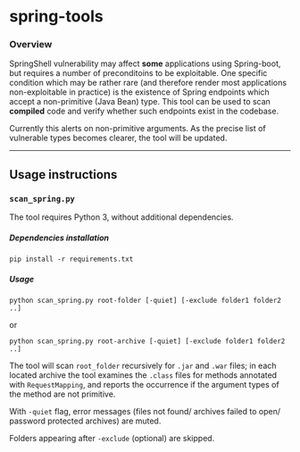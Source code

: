 # spring-tools

### Overview

SpringShell vulnerability may affect **some** applications using Spring-boot, but requires a number of preconditoins to be exploitable. One specific condition which may be rather rare (and therefore render most applications non-exploitable in practice) is the existence of Spring endpoints which accept a non-primitive (Java Bean) type. This tool can be used to scan **compiled** code and verify whether such endpoints exist in the codebase.

Currently this alerts on non-primitive arguments. As the precise list of vulnerable types becomes clearer, the tool will be updated.



------

## Usage instructions

### `scan_spring.py`

The tool requires Python 3, without additional dependencies.

##### Dependencies installation

```
pip install -r requirements.txt
```

##### Usage

```
python scan_spring.py root-folder [-quiet] [-exclude folder1 folder2 ..]
```

or

```
python scan_spring.py root-archive [-quiet] [-exclude folder1 folder2 ..]
```

The tool will scan `root_folder` recursively for `.jar` and `.war` files; in each located archive the tool examines the `.class` files for methods annotated with `RequestMapping`, and reports the occurrence if the argument types of the method are not primitive.

With `-quiet` flag, error messages (files not found/ archives failed to open/ password protected archives) are muted.

Folders appearing after `-exclude` (optional) are skipped.
